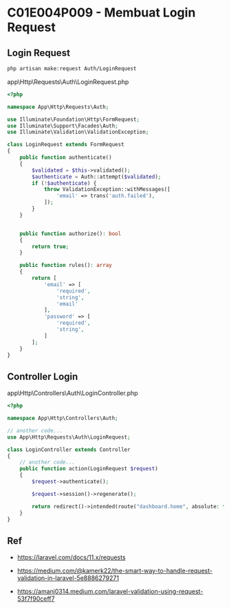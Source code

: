 # C01E004P009 - Membuat Login Request



## Login Request

```bash
php artisan make:request Auth/LoginRequest
```

app\Http\Requests\Auth\LoginRequest.php

```php
<?php

namespace App\Http\Requests\Auth;

use Illuminate\Foundation\Http\FormRequest;
use Illuminate\Support\Facades\Auth;
use Illuminate\Validation\ValidationException;

class LoginRequest extends FormRequest
{
    public function authenticate()
    {
        $validated = $this->validated();
        $authenticate = Auth::attempt($validated);
        if (!$authenticate) {
            throw ValidationException::withMessages([
                'email' => trans('auth.failed'),
            ]);
        }
    }


    public function authorize(): bool
    {
        return true;
    }

    public function rules(): array
    {
        return [
            'email' => [
                'required',
                'string',
                'email'
            ],
            'password' => [
                'required',
                'string',
            ]
        ];
    }
}

```

## Controller Login

app\Http\Controllers\Auth\LoginController.php

```php
<?php

namespace App\Http\Controllers\Auth;

// another code...
use App\Http\Requests\Auth\LoginRequest;

class LoginController extends Controller
{
    // another code...
    public function action(LoginRequest $request)
    {
        $request->authenticate();

        $request->session()->regenerate();

        return redirect()->intended(route("dashboard.home", absolute: false));
    }
}


```

## Ref

- https://laravel.com/docs/11.x/requests

- https://medium.com/@kamerk22/the-smart-way-to-handle-request-validation-in-laravel-5e8886279271

- https://amanj0314.medium.com/laravel-validation-using-request-53f7f90ceff7


